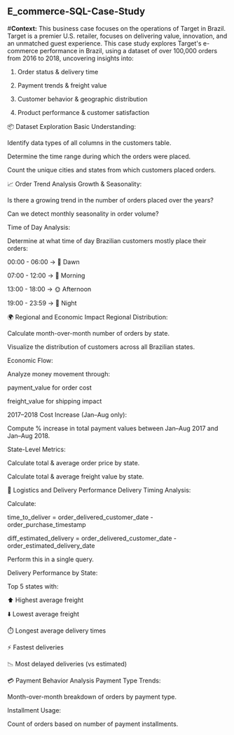 ## E_commerce-SQL-Case-Study

#**Context:**
This business case focuses on the operations of Target in Brazil. Target is a premier U.S. retailer, focuses on delivering value, innovation, and an unmatched guest experience. This case study explores Target's e-commerce performance in Brazil, using a dataset of over 100,000 orders from 2016 to 2018, uncovering insights into:

  1. Order status & delivery time
  
  2. Payment trends & freight value
  
  3. Customer behavior & geographic distribution
  
  4. Product performance & customer satisfaction

📦 Dataset Exploration
Basic Understanding:

Identify data types of all columns in the customers table.

Determine the time range during which the orders were placed.

Count the unique cities and states from which customers placed orders.

📈 Order Trend Analysis
Growth & Seasonality:

Is there a growing trend in the number of orders placed over the years?

Can we detect monthly seasonality in order volume?

Time of Day Analysis:

Determine at what time of day Brazilian customers mostly place their orders:

00:00 - 06:00 → 🌅 Dawn

07:00 - 12:00 → 🌄 Morning

13:00 - 18:00 → 🌞 Afternoon

19:00 - 23:59 → 🌃 Night

🌍 Regional and Economic Impact
Regional Distribution:

Calculate month-over-month number of orders by state.

Visualize the distribution of customers across all Brazilian states.

Economic Flow:

Analyze money movement through:

payment_value for order cost

freight_value for shipping impact

2017–2018 Cost Increase (Jan–Aug only):

Compute % increase in total payment values between Jan–Aug 2017 and Jan–Aug 2018.

State-Level Metrics:

Calculate total & average order price by state.

Calculate total & average freight value by state.

🚚 Logistics and Delivery Performance
Delivery Timing Analysis:

Calculate:

time_to_deliver = order_delivered_customer_date - order_purchase_timestamp

diff_estimated_delivery = order_delivered_customer_date - order_estimated_delivery_date

Perform this in a single query.

Delivery Performance by State:

Top 5 states with:

⬆️ Highest average freight

⬇️ Lowest average freight

⏱️ Longest average delivery times

⚡ Fastest deliveries

📉 Most delayed deliveries (vs estimated)

💳 Payment Behavior Analysis
Payment Type Trends:

Month-over-month breakdown of orders by payment type.

Installment Usage:

Count of orders based on number of payment installments.

